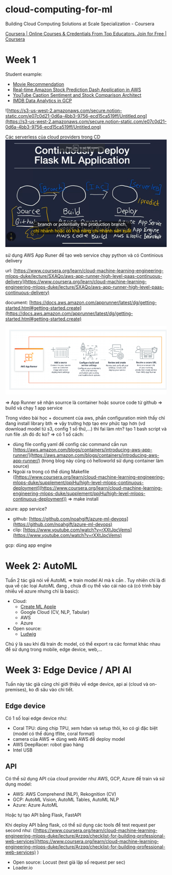 # cloud-computing-for-ml
Building Cloud Computing Solutions at Scale Specialization - Coursera

[Coursera | Online Courses & Credentials From Top Educators. Join for Free | Coursera](https://www.coursera.org/learn/cloud-machine-learning-engineering-mlops-duke/home/welcome)

# Week 1

Student example:

- [Movie Recommendation](https://github.com/ashishvinodkumar/Movie_Recommendation)
- [Real-time Amazon Stock Prediction Dash Application in AWS](https://github.com/PranavM98/Prediction-of-Stock-Prices---Dash-App)
- [YouTube Caption Sentiment and Stock Comparison Architect](https://github.com/Cloblak/youtube_sentiment_stock_prediction)
- [IMDB Data Analytics in GCP](https://github.com/DeanHuang-Git/imdb_analytics)

![https://s3-us-west-2.amazonaws.com/secure.notion-static.com/e07c0d21-0d6a-4bb3-9756-ecd15ca519ff/Untitled.png](https://s3-us-west-2.amazonaws.com/secure.notion-static.com/e07c0d21-0d6a-4bb3-9756-ecd15ca519ff/Untitled.png)

Các serverless của cloud providers trong CD
![](serverless.png)

sử dụng AWS App Runer để tạo web service chạy python và có Continious delivery

url: [https://www.coursera.org/learn/cloud-machine-learning-engineering-mlops-duke/lecture/SXAQo/aws-app-runner-high-level-paas-continuous-delivery](https://www.coursera.org/learn/cloud-machine-learning-engineering-mlops-duke/lecture/SXAQo/aws-app-runner-high-level-paas-continuous-delivery)

document: [https://docs.aws.amazon.com/apprunner/latest/dg/getting-started.html#getting-started.create](https://docs.aws.amazon.com/apprunner/latest/dg/getting-started.html#getting-started.create)

![](app%20runner.png)

⇒ App Runner sẽ nhận sourrce là container hoặc source code từ github ⇒ build và chạy 1 app service

Trong video bài học + document của aws, phần configuration mình thấy chỉ đang install library bth ⇒ vậy trường hợp tạo env phức tạp hơn (vd download model từ s3, config 1 số thứ,...) thì fai làm ntn? tạo 1 bash script và run file .sh đó đc ko? ⇒ có 1 số cách:

- dùng file config yaml để config các command cần run [https://aws.amazon.com/blogs/containers/introducing-aws-app-runner/](https://aws.amazon.com/blogs/containers/introducing-aws-app-runner/) (trong blog này cũng có helloworld sử dụng container làm source)
- Ngoài ra trong có thể dùng Makefile ([https://www.coursera.org/learn/cloud-machine-learning-engineering-mlops-duke/supplement/ppjHu/high-level-mlops-continuous-deployment](https://www.coursera.org/learn/cloud-machine-learning-engineering-mlops-duke/supplement/ppjHu/high-level-mlops-continuous-deployment)) ⇒ make install

azure: app service?

- github: [https://github.com/noahgift/azure-ml-devops](https://github.com/noahgift/azure-ml-devops)
- clip: [https://www.youtube.com/watch?v=rXXtJpcVems](https://www.youtube.com/watch?v=rXXtJpcVems)

gcp: dùng app engine

# Week 2: AutoML

Tuần 2 tác giả nói về AutoML ⇒ train model AI mà k cần . Tuy nhiên chỉ là đi qua về các loại AutoML đang , chưa đi cụ thể vào cái nào cả (có trình bày nhiều về azure nhưng chỉ là basic):

- Cloud:
    - [Create ML Apple](https://developer.apple.com/machine-learning/create-ml/)
    - Google Cloud (CV, NLP, Tabular)
    - AWS
    - Azure
- Open source:
    - [Ludwig](https://github.com/ludwig-ai/ludwig)

Chú ý là sau khi đã train đc model, có thể export ra các format khác nhau để sử dụng trong mobile, edge device, web,...

# Week 3: Edge Device / API AI

Tuần này tác giả cũng chỉ giới thiệu về edge device, api ai (cloud và on-premises), ko đi sâu vào chi tiết.

## Edge device

Có 1 số loại edge device như:

- Coral TPU: dùng chip TPU, xem hdan và setup thôi, ko có gì đặc biệt (model có thể dùng tflite, coral format)
- camera của AWS ⇒ dùng web AWS để deploy model
- AWS DeepRacer: robot giao hàng
- Intel USB

## API

Có thể sử dụng API của cloud provider như AWS, GCP, Azure để train và sử dụng model:

- AWS: AWS Comprehend (NLP), Rekognition (CV)
- GCP: AutoML Vision, AutoML Tables, AutoML NLP
- Azure: Azure AutoML

Hoặc tự tạo API bằng Flask, FastAPI

Khi deploy API bằng flask, có thể sử dụng các tools để test request per second như: ([https://www.coursera.org/learn/cloud-machine-learning-engineering-mlops-duke/lecture/Arzqq/checklist-for-building-professional-web-services](https://www.coursera.org/learn/cloud-machine-learning-engineering-mlops-duke/lecture/Arzqq/checklist-for-building-professional-web-services) )

- Open source: Locust (test giả lập số request per sec)
- Loader.io

